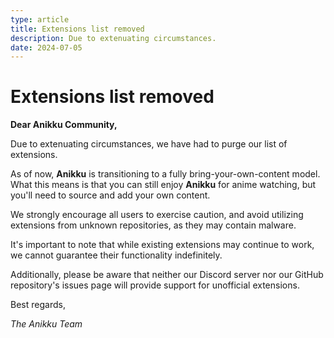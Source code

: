 ```yaml
---
type: article
title: Extensions list removed
description: Due to extenuating circumstances.
date: 2024-07-05
---
```


# Extensions list removed

**Dear Anikku Community,**

Due to extenuating circumstances, we have had to purge our list of extensions.

As of now, **Anikku** is transitioning to a fully bring-your-own-content model. What this means is that you can still enjoy **Anikku** for anime watching, but you'll need to source and add your own content.

We strongly encourage all users to exercise caution, and avoid utilizing extensions from unknown repositories, as they may contain malware.

It's important to note that while existing extensions may continue to work, we cannot guarantee their functionality indefinitely.

Additionally, please be aware that neither our Discord server nor our GitHub repository's issues page will provide support for unofficial extensions.

Best regards,

<!-- markdownlint-disable-next-line MD036 -->
*The Anikku Team*
